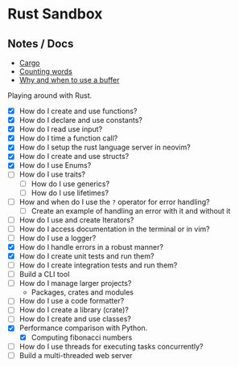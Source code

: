 # Rust Sandbox 

## Notes / Docs

- [Cargo](docs/cargo.md)
- [Counting words](docs/count_words.md)
- [Why and when to use a buffer](docs/buffer.md)
 
 Playing around with Rust.

 - [x] How do I create and use functions?
 - [x] How do I declare and use constants?
 - [x] How do I read use input?
 - [x] How do I time a function call?
 - [x] How do I setup the rust language server in neovim?
 - [x] How do I create and use structs?
 - [x] How do I use Enums?
 - [ ] How do I use traits?
   - [ ] How do I use generics?
   - [ ] How do I use lifetimes?
 - [ ] How and when do I use the `?` operator for error handling?
   - [ ] Create an example of handling an error with it and without it
 - [ ] How do I use and create Iterators?
 - [ ] How do I access documentation in the terminal or in vim?
 - [ ] How do I use a logger?
 - [x] How do I handle errors in a robust manner?
 - [x] How do I create unit tests and run them?
 - [ ] How do I create integration tests and run them?
 - [ ] Build a CLI tool
 - [ ] How do I manage larger projects? 
   - Packages, crates and modules
 - [ ] How do I use a code formatter?
 - [ ] How do I create a library (crate)?
 - [ ] How do I create and use classes?
 - [x] Performance comparison with Python.
   - [x] Computing fibonacci numbers
 - [ ] How do I use threads for executing tasks concurrently?
 - [ ] Build a multi-threaded web server
